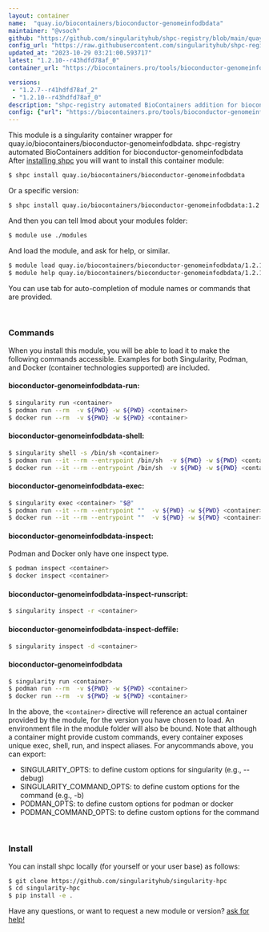 ```yaml
---
layout: container
name:  "quay.io/biocontainers/bioconductor-genomeinfodbdata"
maintainer: "@vsoch"
github: "https://github.com/singularityhub/shpc-registry/blob/main/quay.io/biocontainers/bioconductor-genomeinfodbdata/container.yaml"
config_url: "https://raw.githubusercontent.com/singularityhub/shpc-registry/main/quay.io/biocontainers/bioconductor-genomeinfodbdata/container.yaml"
updated_at: "2023-10-29 03:21:00.593717"
latest: "1.2.10--r43hdfd78af_0"
container_url: "https://biocontainers.pro/tools/bioconductor-genomeinfodbdata"

versions:
 - "1.2.7--r41hdfd78af_2"
 - "1.2.10--r43hdfd78af_0"
description: "shpc-registry automated BioContainers addition for bioconductor-genomeinfodbdata"
config: {"url": "https://biocontainers.pro/tools/bioconductor-genomeinfodbdata", "maintainer": "@vsoch", "description": "shpc-registry automated BioContainers addition for bioconductor-genomeinfodbdata", "latest": {"1.2.10--r43hdfd78af_0": "sha256:6d80a80def1d4b7cb0d5e7f3f5bb8da49b3f8373bd24195018af826e8112035d"}, "tags": {"1.2.7--r41hdfd78af_2": "sha256:cd8f8c3a44b324143393764c6eb17a0582408e3d8c72ad642f98a490ce32b3e9", "1.2.10--r43hdfd78af_0": "sha256:6d80a80def1d4b7cb0d5e7f3f5bb8da49b3f8373bd24195018af826e8112035d"}, "docker": "quay.io/biocontainers/bioconductor-genomeinfodbdata"}
---
```


This module is a singularity container wrapper for quay.io/biocontainers/bioconductor-genomeinfodbdata.
shpc-registry automated BioContainers addition for bioconductor-genomeinfodbdata
After [installing shpc](#install) you will want to install this container module:


```bash
$ shpc install quay.io/biocontainers/bioconductor-genomeinfodbdata
```

Or a specific version:

```bash
$ shpc install quay.io/biocontainers/bioconductor-genomeinfodbdata:1.2.10--r43hdfd78af_0
```

And then you can tell lmod about your modules folder:

```bash
$ module use ./modules
```

And load the module, and ask for help, or similar.

```bash
$ module load quay.io/biocontainers/bioconductor-genomeinfodbdata/1.2.10--r43hdfd78af_0
$ module help quay.io/biocontainers/bioconductor-genomeinfodbdata/1.2.10--r43hdfd78af_0
```

You can use tab for auto-completion of module names or commands that are provided.

<br>

### Commands

When you install this module, you will be able to load it to make the following commands accessible.
Examples for both Singularity, Podman, and Docker (container technologies supported) are included.

#### bioconductor-genomeinfodbdata-run:

```bash
$ singularity run <container>
$ podman run --rm  -v ${PWD} -w ${PWD} <container>
$ docker run --rm  -v ${PWD} -w ${PWD} <container>
```

#### bioconductor-genomeinfodbdata-shell:

```bash
$ singularity shell -s /bin/sh <container>
$ podman run --it --rm --entrypoint /bin/sh  -v ${PWD} -w ${PWD} <container>
$ docker run --it --rm --entrypoint /bin/sh  -v ${PWD} -w ${PWD} <container>
```

#### bioconductor-genomeinfodbdata-exec:

```bash
$ singularity exec <container> "$@"
$ podman run --it --rm --entrypoint ""  -v ${PWD} -w ${PWD} <container> "$@"
$ docker run --it --rm --entrypoint ""  -v ${PWD} -w ${PWD} <container> "$@"
```

#### bioconductor-genomeinfodbdata-inspect:

Podman and Docker only have one inspect type.

```bash
$ podman inspect <container>
$ docker inspect <container>
```

#### bioconductor-genomeinfodbdata-inspect-runscript:

```bash
$ singularity inspect -r <container>
```

#### bioconductor-genomeinfodbdata-inspect-deffile:

```bash
$ singularity inspect -d <container>
```



#### bioconductor-genomeinfodbdata

```bash
$ singularity run <container>
$ podman run --rm  -v ${PWD} -w ${PWD} <container>
$ docker run --rm  -v ${PWD} -w ${PWD} <container>
```


In the above, the `<container>` directive will reference an actual container provided
by the module, for the version you have chosen to load. An environment file in the
module folder will also be bound. Note that although a container
might provide custom commands, every container exposes unique exec, shell, run, and
inspect aliases. For anycommands above, you can export:

 - SINGULARITY_OPTS: to define custom options for singularity (e.g., --debug)
 - SINGULARITY_COMMAND_OPTS: to define custom options for the command (e.g., -b)
 - PODMAN_OPTS: to define custom options for podman or docker
 - PODMAN_COMMAND_OPTS: to define custom options for the command

<br>

### Install

You can install shpc locally (for yourself or your user base) as follows:

```bash
$ git clone https://github.com/singularityhub/singularity-hpc
$ cd singularity-hpc
$ pip install -e .
```

Have any questions, or want to request a new module or version? [ask for help!](https://github.com/singularityhub/singularity-hpc/issues)